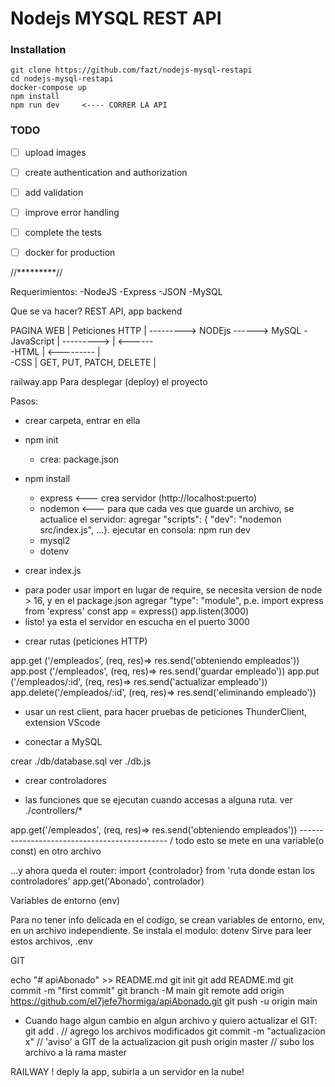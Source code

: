 # Nodejs MYSQL REST API

### Installation

```
git clone https://github.com/fazt/nodejs-mysql-restapi
cd nodejs-mysql-restapi
docker-compose up
npm install
npm run dev     <---- CORRER LA API 
```

### TODO

- [ ] upload images
- [ ] create authentication and authorization
- [ ] add validation
- [ ] improve error handling
- [ ] complete the tests
- [ ] docker for production


//*********//

Requerimientos:
    -NodeJS
    -Express
    -JSON
    -MySQL

Que se va hacer?
REST API, app backend

PAGINA WEB   |     Peticiones HTTP     |  --------->   NODEjs    ------>   MySQL
-JavaScript  |       --------->        |                         <------  
-HTML        |       <---------        |     
-CSS         | GET, PUT, PATCH, DELETE |

railway.app
Para desplegar (deploy) el proyecto

Pasos:
- crear carpeta, entrar en ella
- npm init
    - crea: package.json
- npm install
    - express  <--- crea servidor (http://localhost:puerto)
    - nodemon  <--- para que cada ves que guarde un archivo, se actualice el servidor: agregar "scripts": { "dev": "nodemon src/index.js", ...}. ejecutar en consola: npm run dev
    - mysql2
    - dotenv

- crear index.js

* para poder usar import en lugar de require, se necesita version de node > 16, 
y en el package.json agregar "type": "module",
p.e. 
import express from 'express'
const app = express()
app.listen(3000)
* listo! ya esta el servidor en escucha en el puerto 3000

- crear rutas (peticiones HTTP)

app.get   ('/empleados', (req, res)=> res.send('obteniendo empleados'))
app.post  ('/empleados', (req, res)=> res.send('guardar empleado'))
app.put   ('/empleados/:id', (req, res)=> res.send('actualizar empleado'))
app.delete('/empleados/:id', (req, res)=> res.send('eliminando empleado'))

* usar un rest client, para hacer pruebas de peticiones
ThunderClient, extension VScode


- conectar a MySQL

crear ./db/database.sql
ver ./db.js


- crear controladores

* las funciones que se ejecutan cuando accesas a alguna ruta.
ver ./controllers/*

app.get('/empleados', (req, res)=> res.send('obteniendo empleados'))
                      ---------------------------------------------
                        /
        todo esto se mete en una variable(o const) en otro archivo
    
...y ahora queda el router:
import {controlador} from 'ruta donde estan los controladores'
app.get('Abonado', controlador)


Variables de entorno (env)

Para no tener info delicada en el codigo, se crean variables de entorno, env, 
en un archivo independiente.
Se instala el modulo: dotenv
Sirve para leer estos archivos, .env


GIT

echo "# apiAbonado" >> README.md
git init
git add README.md
git commit -m "first commit"
git branch -M main
git remote add origin https://github.com/el7jefe7hormiga/apiAbonado.git
git push -u origin main

* Cuando hago algun cambio en algun archivo y quiero actualizar el GIT:
git add .                        // agrego los archivos modificados
git commit -m "actualizacion x"  // 'aviso' a GIT de la actualizacion
git push origin master           // subo los archivo a la rama master



RAILWAY ! deply la app, subirla a un servidor en la nube!






